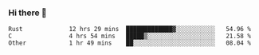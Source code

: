 ### Hi there 👋

<!--
**WShiBin/WShiBin** is a ✨ _special_ ✨ repository because its `README.md` (this file) appears on your GitHub profile.

Here are some ideas to get you started:

- 🔭 I’m currently working on ...
- 🌱 I’m currently learning ...
- 👯 I’m looking to collaborate on ...
- 🤔 I’m looking for help with ...
- 💬 Ask me about ...
- 📫 How to reach me: ...
- 😄 Pronouns: ...
- ⚡ Fun fact: ...
-->

<!--START_SECTION:waka-->

```text
Rust             12 hrs 29 mins  █████████████▓░░░░░░░░░░░   54.96 %
C                4 hrs 54 mins   █████▒░░░░░░░░░░░░░░░░░░░   21.58 %
Other            1 hr 49 mins    ██░░░░░░░░░░░░░░░░░░░░░░░   08.04 %
```

<!--END_SECTION:waka-->
